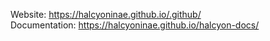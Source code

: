 Website:
https://halcyoninae.github.io/.github/<br>
Documentation:
https://halcyoninae.github.io/halcyon-docs/

